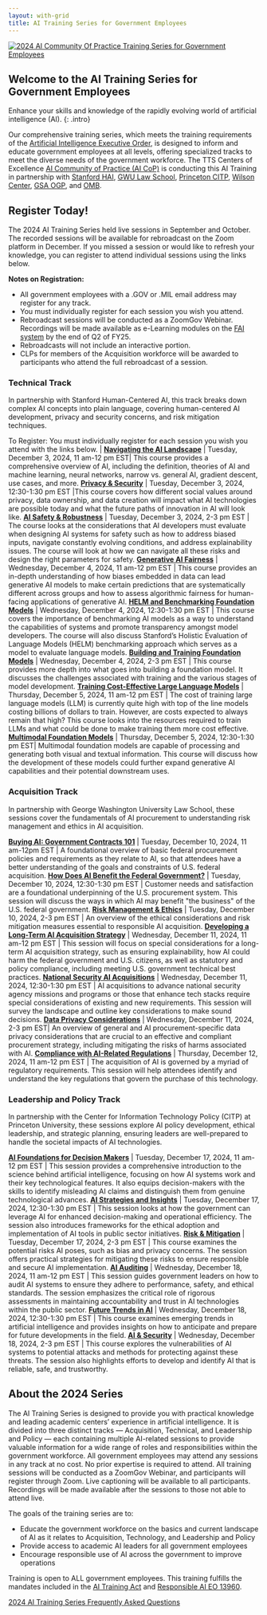 ```yaml
---
layout: with-grid
title: AI Training Series for Government Employees
---
```

<a href="{{site.baseurl}}/images/2024AITrainingSeriesLogo.png" target="_blank" rel="noopener noreferrer">
<img src="{{site.baseurl}}/images/2024AITrainingSeriesLogo.png" alt="2024 AI Community Of Practice Training Series for Government Employees"></a>

## Welcome to the AI Training Series for Government Employees
Enhance your skills and knowledge of the rapidly evolving world of artificial intelligence (AI).
{: .intro} 

Our comprehensive training series, which meets the training requirements of the [Artificial Intelligence Executive Order](https://www.whitehouse.gov/briefing-room/presidential-actions/2023/10/30/executive-order-on-the-safe-secure-and-trustworthy-development-and-use-of-artificial-intelligence/), is designed to inform and educate government employees at all levels, offering specialized tracks to meet the diverse needs of the government workforce. The TTS Centers of Excellence [AI Community of Practice (AI CoP)](https://coe.gsa.gov/communities/ai.html) is conducting this AI Training in partnership with [Stanford HAI](https://hai.stanford.edu/), [GWU Law School](https://www.law.gwu.edu/), [Princeton CITP](https://citp.princeton.edu/), [Wilson Center](https://www.wilsoncenter.org/), [GSA OGP](https://www.gsa.gov/about-us/organization/office-of-governmentwide-policy), and [OMB](https://www.whitehouse.gov/omb/). 

## Register Today!

The 2024 AI Training Series held live sessions in September and October. The recorded sessions will be available for rebroadcast on the Zoom platform in December. If you missed a session or would like to refresh your knowledge, you can register to attend individual sessions using the links below. 

**Notes on Registration:**
*  All government employees with a .GOV or .MIL email address may register for any track.
*  You must individually register for each session you wish you attend.
*  Rebroadcast sessions will be conducted as a ZoomGov Webinar. Recordings will be made available as e-Learning modules on the [FAI system](https://id.dau.edu/app/dau_virtualcampus_1/exk5bw8t33Hj4e8mo297/sso/saml) by the end of Q2 of FY25.
*  Rebroadcasts will not include an interactive portion.
*  CLPs for members of the Acquisition workforce will be awarded to participants who attend the full rebroadcast of a session. 

### Technical Track
In partnership with Stanford Human-Centered AI, this track breaks down complex AI concepts into plain language, covering human-centered AI development, privacy and security concerns, and risk mitigation techniques.

To Register: You must individually register for each session you wish you attend with the links below. |
[**Navigating the AI Landscape**](https://gsa.zoomgov.com/webinar/register/WN_KCRGl8TEQb6PZHDYKr3XyQ) | Tuesday, December 3, 2024, 11 am-12 pm EST| This course provides a comprehensive overview of AI, including the definition, theories of AI and machine learning, neural networks, narrow vs. general AI, gradient descent, use cases, and more.
[**Privacy & Security**](https://gsa.zoomgov.com/webinar/register/WN_-R1y4vRQRm2ddrcUFbj7Rw#/registration) | Tuesday, December 3, 2024, 12:30-1:30 pm EST |This course covers how different social values around privacy, data ownership, and data creation will impact what AI technologies are possible today and what the future paths of innovation in AI will look like.
[**AI Safety & Robustness**](https://gsa.zoomgov.com/webinar/register/WN_6PSxUTNdQ7OaBwLNx3tA6w#/registration) | Tuesday, December 3, 2024, 2-3 pm EST | The course looks at the considerations that AI developers must evaluate when designing AI systems for safety such as how to address biased inputs, navigate constantly evolving conditions, and address explainability issues. The course will look at how we can navigate all these risks and design the right parameters for safety. 
[**Generative AI Fairness**](https://gsa.zoomgov.com/webinar/register/WN_L6BZl1wvTtu9WhXCHhK0pg#/registration) | Wednesday, December 4, 2024, 11 am-12 pm EST | This course provides an in-depth understanding of how biases embedded in data can lead generative AI models to make certain predictions that are systematically different across groups and how to assess algorithmic fairness for human-facing applications of generative AI. 
[**HELM and Benchmarking Foundation Models**](https://gsa.zoomgov.com/webinar/register/WN_cmokgc34T8iUOyeCM5lJXw#/registration) | Wednesday, December 4, 2024, 12:30-1:30 pm EST | This course covers the importance of benchmarking AI models as a way to understand the capabilities of systems and promote transparency amongst model developers. The course will also discuss Stanford’s Holistic Evaluation of Language Models (HELM) benchmarking approach which serves as a model to evaluate language models. 
[**Building and Training Foundation Models**](https://gsa.zoomgov.com/webinar/register/WN_UUbth21oTDKsoN1Sg7zwsA#/registration) | Wednesday, December 4, 2024, 2-3 pm EST | This course provides more depth into what goes into building a foundation model. It discusses the challenges associated with training and the various stages of model development.
[**Training Cost-Effective Large Language Models**](https://gsa.zoomgov.com/webinar/register/WN_aM0Fwh8HRoaNFNyJk1BLdw#/registration) | Thursday, December 5, 2024, 11 am-12 pm EST | The cost of training large language models (LLM) is currently quite high with top of the line models costing billions of dollars to train. However, are costs expected to always remain that high? This course looks into the resources required to train LLMs and what could be done to make training them more cost effective.
[**Multimodal Foundation Models**](https://gsa.zoomgov.com/webinar/register/WN_bbDUF-K1TgC1oDenUSN08A#/registration) | Thursday, December 5, 2024, 12:30-1:30 pm EST| Multimodal foundation models are capable of processing and generating both visual and textual information. This course will discuss how the development of these models could further expand generative AI capabilities and their potential downstream uses.
 
### Acquisition Track
In partnership with George Washington University Law School, these sessions cover the fundamentals of AI procurement to understanding risk management and ethics in AI acquisition.

[**Buying AI: Government Contracts 101**](https://gsa.zoomgov.com/webinar/register/WN_5E3L-vgxTv2HQZ7hLtX0JQ#/registration) | Tuesday, December 10, 2024, 11 am-12pm EST | A foundational overview of basic federal procurement policies and requirements as they relate to AI, so that attendees have a better understanding of the goals and constraints of U.S. federal acquisition. 
[**How Does AI Benefit the Federal Government?**](https://gsa.zoomgov.com/webinar/register/WN_0W-UG0HFRciZ_bK42lATAA#/registration) | Tuesday, December 10, 2024, 12:30-1:30 pm EST | Customer needs and satisfaction are a foundational underpinning of the U.S. procurement system. This session will discuss the ways in which AI may benefit "the business" of the U.S. federal government.
[**Risk Management & Ethics**](https://gsa.zoomgov.com/webinar/register/WN_gae5Y6RHR1uWAYEu3QsDwQ#/registration) | Tuesday, December 10, 2024, 2-3 pm EST | An overview of the ethical considerations and risk mitigation measures essential to responsible AI acquisition.
[**Developing a Long-Term AI Acquisition Strategy**](https://gsa.zoomgov.com/webinar/register/WN_LesK2ljkT_qRXNcZ5-8xLQ#/registration) | Wednesday, December 11, 2024, 11 am-12 pm EST | This session will focus on special considerations for a long-term AI acquisition strategy, such as ensuring explainability, how AI could harm the federal government and U.S. citizens, as well as statutory and policy compliance, including meeting U.S. government technical best practices. 
[**National Security AI Acquisitions**](https://gsa.zoomgov.com/webinar/register/WN_eEV38GUHSwycXxag1r_ckQ#/registration) | Wednesday, December 11, 2024, 12:30-1:30 pm EST | AI acquisitions to advance national security agency missions and programs or those that enhance tech stacks require special considerations of existing and new requirements. This session will survey the landscape and outline key considerations to make sound decisions.
[**Data Privacy Considerations**](https://gsa.zoomgov.com/webinar/register/WN_GToCDXOKRhCzTfBqNYvmEw#/registration) | Wednesday, December 11, 2024, 2-3 pm EST| An overview of general and AI procurement-specific data privacy considerations that are crucial to an effective and compliant procurement strategy, including mitigating the risks of harms associated with AI.
[**Compliance with AI-Related Regulations**](https://gsa.zoomgov.com/webinar/register/WN_RAHyV0cjRVa5-uv8kYXWoQ#/registration) | Thursday, December 12, 2024, 11 am-12 pm EST | The acquisition of AI is governed by a myriad of  regulatory requirements. This session will help attendees identify and understand the key regulations that govern the purchase of this technology.


### Leadership and Policy Track
In partnership with the Center for Information Technology Policy (CITP) at Princeton University, these sessions explore AI policy development, ethical leadership, and strategic planning, ensuring leaders are well-prepared to handle the societal impacts of AI technologies.

[**AI Foundations for Decision Makers**](https://gsa.zoomgov.com/webinar/register/WN_eW9Xc4SMREqgEh5QqniqHA) | Tuesday, December 17, 2024, 11 am-12 pm EST | This session provides a comprehensive introduction to the science behind artificial intelligence, focusing on how AI systems work and their key technological features. It also equips decision-makers with the skills to identify misleading AI claims and distinguish them from genuine technological advances.
[**AI Strategies and Insights**](https://gsa.zoomgov.com/webinar/register/WN_0K_RcGgwTsiES9Hmrmt_3A) | Tuesday, December 17, 2024, 12:30-1:30 pm EST | This session looks at how the government can leverage AI for enhanced decision-making and operational efficiency. The session also introduces frameworks for the ethical adoption and implementation of AI tools in public sector initiatives.
[**Risk & Mitigation**](https://gsa.zoomgov.com/webinar/register/WN_09rru3h8QiSG0L0a54L3jQ) | Tuesday, December 17, 2024, 2-3 pm EST | This course examines the potential risks AI poses, such as bias and privacy concerns. The session offers practical strategies for mitigating these risks to ensure responsible and secure AI implementation.
[**AI Auditing**](https://gsa.zoomgov.com/webinar/register/WN_0nbVT1WCQHGCFFbVNtbfTw) | Wednesday, December 18, 2024, 11 am-12 pm EST | This session guides government leaders on how to audit AI systems to ensure they adhere to performance, safety, and ethical standards. The session emphasizes the critical role of rigorous assessments in maintaining accountability and trust in AI technologies within the public sector.
[**Future Trends in AI**](https://gsa.zoomgov.com/webinar/register/WN_GFFJbUzVReC59W7chQvz3w) | Wednesday, December 18, 2024, 12:30-1:30 pm EST | This course examines emerging trends in artificial intelligence and provides insights on how to anticipate and prepare for future developments in the field.
[**AI & Security**](https://gsa.zoomgov.com/webinar/register/WN_96XLpWhwRY6bSDMWxe6cqw) | Wednesday, December 18, 2024, 2-3 pm EST | This course explores the vulnerabilities of AI systems to potential attacks and methods for protecting against these threats. The session also highlights efforts to develop and identify AI that is reliable, safe, and trustworthy.
    
## About the 2024 Series
The AI Training Series is designed to provide you with practical knowledge and leading academic centers’ experience in artificial intelligence. It is divided into three distinct tracks — Acquisition, Technical, and Leadership and Policy — each containing multiple AI-related sessions to provide valuable information for a wide range of roles and responsibilities within the government workforce. All government employees may attend any sessions in any track at no cost. No prior expertise is required to attend. All training sessions will be conducted as a ZoomGov Webinar, and participants will register through Zoom. Live captioning will be available to all participants. Recordings will be made available after the sessions to those not able to attend live.  

The goals of the training series are to:
* Educate the government workforce on the basics and current landscape of AI as it relates to Acquisition, Technology, and Leadership and Policy
* Provide access to academic AI leaders for all government employees
* Encourage responsible use of AI across the government to improve operations

Training is open to ALL government employees. This training fulfills the mandates included in the [AI Training Act](https://www.congress.gov/117/plaws/publ207/PLAW-117publ207.pdf) and [Responsible AI EO 13960](https://www.federalregister.gov/documents/2020/12/08/2020-27065/promoting-the-use-of-trustworthy-artificial-intelligence-in-the-federal-government). 

<a href="{{site.baseurl}}/communities/AITrainingFAQ.html" class="usa-button">2024 AI Training Series Frequently Asked Questions</a>
 

